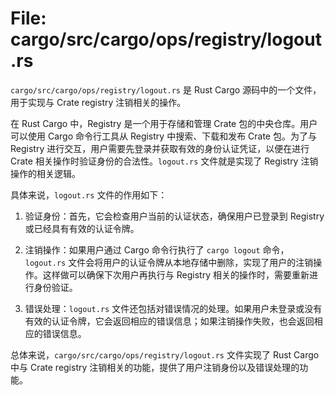 # File: cargo/src/cargo/ops/registry/logout.rs

`cargo/src/cargo/ops/registry/logout.rs` 是 Rust Cargo 源码中的一个文件，用于实现与 Crate registry 注销相关的操作。

在 Rust Cargo 中，Registry 是一个用于存储和管理 Crate 包的中央仓库。用户可以使用 Cargo 命令行工具从 Registry 中搜索、下载和发布 Crate 包。为了与 Registry 进行交互，用户需要先登录并获取有效的身份认证凭证，以便在进行 Crate 相关操作时验证身份的合法性。`logout.rs` 文件就是实现了 Registry 注销操作的相关逻辑。

具体来说，`logout.rs` 文件的作用如下：

1. 验证身份：首先，它会检查用户当前的认证状态，确保用户已登录到 Registry 或已经具有有效的认证令牌。

2. 注销操作：如果用户通过 Cargo 命令行执行了 `cargo logout` 命令，`logout.rs` 文件会将用户的认证令牌从本地存储中删除，实现了用户的注销操作。这样做可以确保下次用户再执行与 Registry 相关的操作时，需要重新进行身份验证。

3. 错误处理：`logout.rs` 文件还包括对错误情况的处理。如果用户未登录或没有有效的认证令牌，它会返回相应的错误信息；如果注销操作失败，也会返回相应的错误信息。

总体来说，`cargo/src/cargo/ops/registry/logout.rs` 文件实现了 Rust Cargo 中与 Crate registry 注销相关的功能，提供了用户注销身份以及错误处理的功能。

